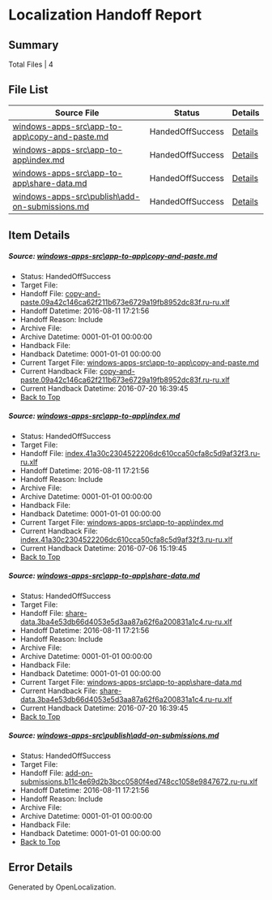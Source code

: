 # <a name='report-top'></a> Localization Handoff Report

## Summary
 Total Files | 4

## File List
 Source File | Status | Details 
 ----------- | ------ | ------- 
 [windows-apps-src\app-to-app\copy-and-paste.md](https://github.com/Microsoft/windows-apps/blob/0dceeb53737cc790e1c3810b0487e0a839968bef/windows-apps-src/app-to-app/copy-and-paste.md) | HandedOffSuccess | [Details](#2655dc67b14ba665deabc879f13340202d97c494148)
 [windows-apps-src\app-to-app\index.md](https://github.com/Microsoft/windows-apps/blob/94e1586a73743e8918ef160897b1b22c8c545ea0/windows-apps-src/app-to-app/index.md) | HandedOffSuccess | [Details](#05ac668e0e3c33f6dd9da9f578335bab96c6429c150)
 [windows-apps-src\app-to-app\share-data.md](https://github.com/Microsoft/windows-apps/blob/554a2cd1db0f950b8a04a5d562f6a6ba43f1be23/windows-apps-src/app-to-app/share-data.md) | HandedOffSuccess | [Details](#8b4f9ae45ed549ba5f10062e6bad25a4fb2e2a6f152)
 [windows-apps-src\publish\add-on-submissions.md](https://github.com/Microsoft/windows-apps/blob/8acefbbfef14516e1a7e2f9cc8b81bbb39b64abb/windows-apps-src/publish/add-on-submissions.md) | HandedOffSuccess | [Details](#46f62f5d32bd824cdd30b443a9868a03ff4e3eef4971)

## Item Details
##### <a name='2655dc67b14ba665deabc879f13340202d97c494148'></a> Source: [windows-apps-src\app-to-app\copy-and-paste.md](https://github.com/Microsoft/windows-apps/blob/0dceeb53737cc790e1c3810b0487e0a839968bef/windows-apps-src/app-to-app/copy-and-paste.md)
* Status: HandedOffSuccess
* Target File: 
* Handoff File: [copy-and-paste.09a42c146ca62f211b673e6729a19fb8952dc83f.ru-ru.xlf](https://github.com/Microsoft/WDG.handoff/blob/b3d3d26c02fdff588ac89e7c49622dcc0aa788f0/ol-handoff/Microsoft/windows-apps.ru-ru/master/copy-and-paste.09a42c146ca62f211b673e6729a19fb8952dc83f.ru-ru.xlf)
* Handoff Datetime: 2016-08-11 17:21:56
* Handoff Reason: Include
* Archive File: 
* Archive Datetime: 0001-01-01 00:00:00
* Handback File: 
* Handback Datetime: 0001-01-01 00:00:00
* Current Target File: [windows-apps-src\app-to-app\copy-and-paste.md](https://github.com/Microsoft/windows-apps.ru-ru/blob/34a9aa0ec25917104b15042b1c4a956abe9c8ca4/windows-apps-src/app-to-app/copy-and-paste.md)
* Current Handback File: [copy-and-paste.09a42c146ca62f211b673e6729a19fb8952dc83f.ru-ru.xlf](https://github.com/Microsoft/WDG.handback/blob/34f8c55e7da1172ae438666ddec75c2a14fc2151/ol-handback/Microsoft/windows-apps.ru-ru/master/copy-and-paste.09a42c146ca62f211b673e6729a19fb8952dc83f.ru-ru.xlf)
* Current Handback Datetime: 2016-07-20 16:39:45
* [Back to Top](#report-top)

##### <a name='05ac668e0e3c33f6dd9da9f578335bab96c6429c150'></a> Source: [windows-apps-src\app-to-app\index.md](https://github.com/Microsoft/windows-apps/blob/94e1586a73743e8918ef160897b1b22c8c545ea0/windows-apps-src/app-to-app/index.md)
* Status: HandedOffSuccess
* Target File: 
* Handoff File: [index.41a30c2304522206dc610cca50cfa8c5d9af32f3.ru-ru.xlf](https://github.com/Microsoft/WDG.handoff/blob/b3d3d26c02fdff588ac89e7c49622dcc0aa788f0/ol-handoff/Microsoft/windows-apps.ru-ru/master/index.41a30c2304522206dc610cca50cfa8c5d9af32f3.ru-ru.xlf)
* Handoff Datetime: 2016-08-11 17:21:56
* Handoff Reason: Include
* Archive File: 
* Archive Datetime: 0001-01-01 00:00:00
* Handback File: 
* Handback Datetime: 0001-01-01 00:00:00
* Current Target File: [windows-apps-src\app-to-app\index.md](https://github.com/Microsoft/windows-apps.ru-ru/blob/93f7daed53c2f646ab9c83858aa28237022d818d/windows-apps-src/app-to-app/index.md)
* Current Handback File: [index.41a30c2304522206dc610cca50cfa8c5d9af32f3.ru-ru.xlf](https://github.com/Microsoft/WDG.handback/blob/d3d0e23c0b6ca1c844ba3c34aead5291de8d3362/ol-handback/Microsoft/windows-apps.ru-ru/master/index.41a30c2304522206dc610cca50cfa8c5d9af32f3.ru-ru.xlf)
* Current Handback Datetime: 2016-07-06 15:19:45
* [Back to Top](#report-top)

##### <a name='8b4f9ae45ed549ba5f10062e6bad25a4fb2e2a6f152'></a> Source: [windows-apps-src\app-to-app\share-data.md](https://github.com/Microsoft/windows-apps/blob/554a2cd1db0f950b8a04a5d562f6a6ba43f1be23/windows-apps-src/app-to-app/share-data.md)
* Status: HandedOffSuccess
* Target File: 
* Handoff File: [share-data.3ba4e53db66d4053e5d3aa87a62f6a200831a1c4.ru-ru.xlf](https://github.com/Microsoft/WDG.handoff/blob/b3d3d26c02fdff588ac89e7c49622dcc0aa788f0/ol-handoff/Microsoft/windows-apps.ru-ru/master/share-data.3ba4e53db66d4053e5d3aa87a62f6a200831a1c4.ru-ru.xlf)
* Handoff Datetime: 2016-08-11 17:21:56
* Handoff Reason: Include
* Archive File: 
* Archive Datetime: 0001-01-01 00:00:00
* Handback File: 
* Handback Datetime: 0001-01-01 00:00:00
* Current Target File: [windows-apps-src\app-to-app\share-data.md](https://github.com/Microsoft/windows-apps.ru-ru/blob/34a9aa0ec25917104b15042b1c4a956abe9c8ca4/windows-apps-src/app-to-app/share-data.md)
* Current Handback File: [share-data.3ba4e53db66d4053e5d3aa87a62f6a200831a1c4.ru-ru.xlf](https://github.com/Microsoft/WDG.handback/blob/34f8c55e7da1172ae438666ddec75c2a14fc2151/ol-handback/Microsoft/windows-apps.ru-ru/master/share-data.3ba4e53db66d4053e5d3aa87a62f6a200831a1c4.ru-ru.xlf)
* Current Handback Datetime: 2016-07-20 16:39:45
* [Back to Top](#report-top)

##### <a name='46f62f5d32bd824cdd30b443a9868a03ff4e3eef4971'></a> Source: [windows-apps-src\publish\add-on-submissions.md](https://github.com/Microsoft/windows-apps/blob/8acefbbfef14516e1a7e2f9cc8b81bbb39b64abb/windows-apps-src/publish/add-on-submissions.md)
* Status: HandedOffSuccess
* Target File: 
* Handoff File: [add-on-submissions.b11c4e69d2b3bcc0580f4ed748cc1058e9847672.ru-ru.xlf](https://github.com/Microsoft/WDG.handoff/blob/b3d3d26c02fdff588ac89e7c49622dcc0aa788f0/ol-handoff/Microsoft/windows-apps.ru-ru/master/add-on-submissions.b11c4e69d2b3bcc0580f4ed748cc1058e9847672.ru-ru.xlf)
* Handoff Datetime: 2016-08-11 17:21:56
* Handoff Reason: Include
* Archive File: 
* Archive Datetime: 0001-01-01 00:00:00
* Handback File: 
* Handback Datetime: 0001-01-01 00:00:00
* [Back to Top](#report-top)


## Error Details

Generated by OpenLocalization.
